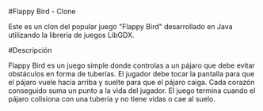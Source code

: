 #Flappy Bird - Clone

Este es un clon del popular juego "Flappy Bird" desarrollado en Java utilizando la librería de juegos LibGDX.

#Descripción

Flappy Bird es un juego simple donde controlas a un pájaro que debe evitar obstáculos en forma de tuberías. El jugador debe tocar la pantalla para que el pájaro vuele hacia arriba y suelte para que el pájaro caiga. Cada corazón conseguido suma un punto a la vida del jugador. El juego termina cuando el pájaro colisiona con una tubería y no tiene vidas o cae al suelo.
